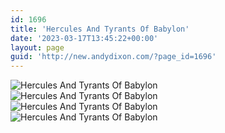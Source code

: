 ```yaml
---
id: 1696
title: 'Hercules And Tyrants Of Babylon'
date: '2023-03-17T13:45:22+00:00'
layout: page
guid: 'http://new.andydixon.com/?page_id=1696'
---
```


![Hercules And Tyrants Of Babylon](https://i0.wp.com/assets.g8x2.ldn.idrivee2-23.com/posters/Hercules%20And%20Tyrants%20Of%20Babylon%2001.jpg?w=1200&ssl=1 "Hercules And Tyrants Of Babylon")  
![Hercules And Tyrants Of Babylon](https://i0.wp.com/assets.g8x2.ldn.idrivee2-23.com/posters/Hercules%20And%20Tyrants%20Of%20Babylon%2002.jpg?w=1200&ssl=1 "Hercules And Tyrants Of Babylon")  
![Hercules And Tyrants Of Babylon](https://i0.wp.com/assets.g8x2.ldn.idrivee2-23.com/posters/Hercules%20And%20Tyrants%20Of%20Babylon%2003.jpg?w=1200&ssl=1 "Hercules And Tyrants Of Babylon")  
![Hercules And Tyrants Of Babylon](https://i0.wp.com/assets.g8x2.ldn.idrivee2-23.com/posters/Hercules%20And%20Tyrants%20Of%20Babylon%2004.jpg?w=1200&ssl=1 "Hercules And Tyrants Of Babylon")